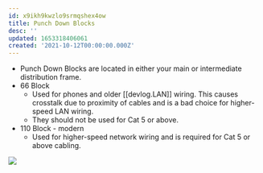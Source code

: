 ```yaml
---
id: x9ikh9kwzlo9srmqshex4ow
title: Punch Down Blocks
desc: ''
updated: 1653318406061
created: '2021-10-12T00:00:00.000Z'
---
```


- Punch Down Blocks are located in either your main or intermediate distribution frame.
- 66 Block
  - Used for phones and older [[devlog.LAN]] wiring. This causes crosstalk due to proximity of cables and is a bad choice for higher-speed LAN wiring.
  - They should not be used for Cat 5 or above.
- 110 Block - modern
  - Used for higher-speed network wiring and is required for Cat 5 or above cabling.

![](https://raw.githubusercontent.com/zubayrrr/twiki/main/bin/image.f5mljk20ms6.png)
